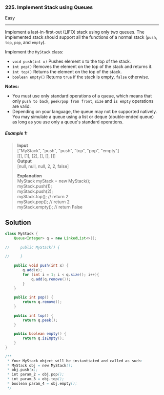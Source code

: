 ### 225. Implement Stack using Queues
Easy

------------

Implement a last-in-first-out (LIFO) stack using only two queues. The implemented stack should support all the functions of a normal stack (`push`, `top`, `pop`, and `empty`).

Implement the `MyStack` class:

- `void push(int x)` Pushes element x to the top of the stack.
- `int pop()` Removes the element on the top of the stack and returns it.
- `int top()` Returns the element on the top of the stack.
- `boolean empty()` Returns `true` if the stack is empty, `false` otherwise.

**Notes:**
- You must use only standard operations of a queue, which means that only `push to back`, `peek/pop from front`, `size` and `is empty` operations are valid.
- Depending on your language, the queue may not be supported natively. You may simulate a queue using a list or deque (double-ended queue) as long as you use only a queue's standard operations.

##### Example 1:

> **Input**  
["MyStack", "push", "push", "top", "pop", "empty"]  
[[], [1], [2], [], [], []]  
**Output**  
[null, null, null, 2, 2, false]  
>   
> **Explanation**  
MyStack myStack = new MyStack();  
myStack.push(1);  
myStack.push(2);  
myStack.top(); // return 2  
myStack.pop(); // return 2  
myStack.empty(); // return False

## Solution
```java
class MyStack {
    Queue<Integer> q = new LinkedList<>();
    
//     public MyStack() {
        
//     }
    
    public void push(int x) {
        q.add(x);
        for (int i = 1; i < q.size(); i++){
            q.add(q.remove());
        }
    }
    
    public int pop() {
        return q.remove();
    }
    
    public int top() {
        return q.peek();
    }
    
    public boolean empty() {
        return q.isEmpty();
    }
}

/**
 * Your MyStack object will be instantiated and called as such:
 * MyStack obj = new MyStack();
 * obj.push(x);
 * int param_2 = obj.pop();
 * int param_3 = obj.top();
 * boolean param_4 = obj.empty();
 */
```